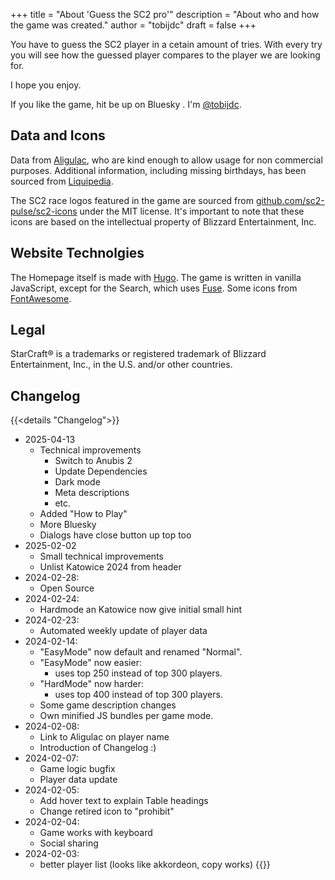 +++
title = "About 'Guess the SC2 pro'"
description = "About who and how the game was created."
author = "tobijdc"
draft = false
+++

You have to guess the SC2 player in a cetain amount of tries.
With every try you will see how the guessed player compares to the player we are looking for.

I hope you enjoy.

If you like the game, hit be up on Bluesky <i class="fa-brands fa-bluesky"></i>. I'm [@tobijdc](https://bsky.app/profile/tobijdc.bsky.social).

## Data and Icons

Data from [Aligulac](http://aligulac.com/), who are kind enough to allow usage for non commercial purposes.
Additional information, including missing birthdays, has been sourced from [Liquipedia](https://liquipedia.net/starcraft2/).

The SC2 race logos featured in the game are sourced from [github.com/sc2-pulse/sc2-icons](https://github.com/sc2-pulse/sc2-icons) under the MIT license. It's important to note that these icons are based on the intellectual property of Blizzard Entertainment, Inc.

## Website Technolgies

The Homepage itself is made with [Hugo](https://gohugo.io/).
The game is written in vanilla JavaScript, except for the Search, which uses [Fuse](https://www.fusejs.io/).
Some icons from [FontAwesome](https://fontawesome.com/).

## Legal

StarCraft® is a trademarks or registered trademark of Blizzard Entertainment, Inc., in the U.S. and/or other countries.

## Changelog

{{<details  "Changelog">}}
- 2025-04-13
  - Technical improvements
    - Switch to Anubis 2
    - Update Dependencies
    - Dark mode
    - Meta descriptions
    - etc.
  - Added "How to Play"
  - More Bluesky
  - Dialogs have close button up top too
- 2025-02-02
  - Small technical improvements
  - Unlist Katowice 2024 from header
- 2024-02-28:
  - Open Source
- 2024-02-24:
  - Hardmode an Katowice now give initial small hint
- 2024-02-23:
  - Automated weekly update of player data
- 2024-02-14:
  - "EasyMode" now default and renamed "Normal".
  - "EasyMode" now easier:
    - uses top 250 instead of top 300 players.
  - "HardMode" now harder:
    - uses top 400 instead of top 300 players.
  - Some game description changes
  - Own minified JS bundles per game mode.
- 2024-02-08:
  - Link to Aligulac on player name
  - Introduction of Changelog :)
- 2024-02-07:
  - Game logic bugfix
  - Player data update
- 2024-02-05:
  - Add hover text to explain Table headings
  - Change retired icon to "prohibit"
- 2024-02-04:
  - Game works with keyboard
  - Social sharing
- 2024-02-03:
  - better player list (looks like akkordeon, copy works)
{{</details>}}
